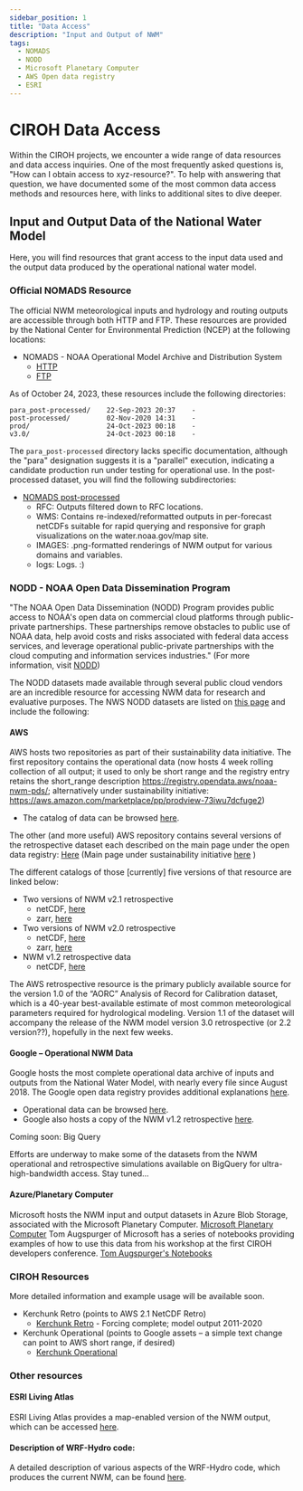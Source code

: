 ```yaml
---
sidebar_position: 1
title: "Data Access"
description: "Input and Output of NWM"
tags:
  - NOMADS
  - NODD
  - Microsoft Planetary Computer
  - AWS Open data registry
  - ESRI
---
```


# CIROH Data Access

Within the CIROH projects, we encounter a wide range of data resources and data access inquiries. One of the most frequently asked questions is, "How can I obtain access to xyz-resource?". To help with answering that question, we have documented some of the most common data access methods and resources here, with links to additional sites to dive deeper.

## Input and Output Data of the National Water Model

Here, you will find resources that grant access to the input data used and the output data produced by the operational national water model.

### Official NOMADS Resource

The official NWM meteorological inputs and hydrology and routing outputs are accessible through both HTTP and FTP. These resources are provided by the National Center for Environmental Prediction (NCEP) at the following locations:

- NOMADS - NOAA Operational Model Archive and Distribution System
    - [HTTP](https://nomads.ncep.noaa.gov/pub/data/nccf/com/nwm)
    - [FTP](ftp://ftpprd.ncep.noaa.gov/pub/data/nccf/com/nwm)

As of October 24, 2023, these resources include the following directories:

```
para_post-processed/    22-Sep-2023 20:37    -   
post-processed/         02-Nov-2020 14:31    -   
prod/                   24-Oct-2023 00:18    -   
v3.0/                   24-Oct-2023 00:18    -  
```
The `para_post-processed` directory lacks specific documentation, although the "para" designation suggests it is a "parallel" execution, indicating a candidate production run under testing for operational use. In the post-processed dataset, you will find the following subdirectories:

- [NOMADS post-processed](https://nomads.ncep.noaa.gov/pub/data/nccf/com/nwm/post-processed/)
    - RFC: Outputs filtered down to RFC locations.
    - WMS: Contains re-indexed/reformatted outputs in per-forecast netCDFs suitable for rapid querying and responsive for graph visualizations on the water.noaa.gov/map site.
    - IMAGES: .png-formatted renderings of NWM output for various domains and variables.
    - logs: Logs. :)
  
### NODD - NOAA Open Data Dissemination Program
"The NOAA Open Data Dissemination (NODD) Program provides public access to NOAA's open data on commercial cloud platforms through public-private partnerships. These partnerships remove obstacles to public use of NOAA data, help avoid costs and risks associated with federal data access services, and leverage operational public-private partnerships with the cloud computing and information services industries."
(For more information, visit [NODD](https://www.noaa.gov/information-technology/open-data-dissemination))

The NODD datasets made available through several public cloud vendors are an incredible resource for accessing NWM data for research and evaluative purposes. The NWS NODD datasets are listed on [this page](https://www.noaa.gov/nodd/datasets) and include the following:

#### AWS

AWS hosts two repositories as part of their sustainability data initiative. The first repository contains the operational data (now hosts 4 week rolling collection of all output; it used to only be short range and the registry entry retains the short_range description https://registry.opendata.aws/noaa-nwm-pds/; alternatively under sustainability initiative: https://aws.amazon.com/marketplace/pp/prodview-73iwu7dcfuge2)
- The catalog of data can be browsed [here](https://noaa-nwm-pds.s3.amazonaws.com/index.html).

The other (and more useful) AWS repository contains several versions of the retrospective dataset each described on the main page under the open data registry: [Here](https://registry.opendata.aws/nwm-archive/)
(Main page under sustainability initiative [here](https://aws.amazon.com/marketplace/pp/prodview-g6lcchc7brshwa) )

The different catalogs of those [currently] five versions of that resource are linked below:
- Two versions of NWM v2.1 retrospective
  - netCDF, [here](https://noaa-nwm-retrospective-2-1-pds.s3.amazonaws.com/index.html)
  - zarr, [here](https://noaa-nwm-retrospective-2-1-zarr-pds.s3.amazonaws.com/index.html)
- Two versions of NWM v2.0 retrospective
  - netCDF, [here](https://noaa-nwm-retro-v2-0-pds.s3.amazonaws.com/index.html)
  - zarr, [here](https://noaa-nwm-retro-v2-zarr-pds.s3.amazonaws.com/index.html)
- NWM v1.2 retrospective data
  - netCDF, [here](https://nwm-archive.s3.amazonaws.com/index.html)

The AWS retrospective resource is the primary publicly available source for the version 1.0 of the “AORC” Analysis of Record for Calibration dataset, which is a 40-year best-available estimate of most common meteorological parameters required for hydrological modeling. Version 1.1 of the dataset will accompany the release of the NWM model version 3.0 retrospective (or 2.2 version??), hopefully in the next few weeks. 

#### Google – Operational NWM Data

Google hosts the most complete operational data archive of inputs and outputs from the National Water Model, with nearly every file since August 2018. The Google open data registry provides additional explanations [here](https://console.cloud.google.com/marketplace/product/noaa-public/national-water-model?project=explore-ai-387703).
- Operational data can be browsed [here](https://console.cloud.google.com/storage/browser/national-water-model).
- Google also hosts a copy of the NWM v1.2 retrospective [here](https://console.cloud.google.com/storage/browser/national-water-model-reanalysis).

Coming soon: Big Query

Efforts are underway to make some of the datasets from the NWM operational and retrospective simulations available on BigQuery for ultra-high-bandwidth access. Stay tuned...


#### Azure/Planetary Computer

Microsoft hosts the NWM input and output datasets in Azure Blob Storage, associated with the Microsoft Planetary Computer.
[Microsoft Planetary Computer](https://planetarycomputer.microsoft.com/dataset/storage/noaa-nwm)
Tom Augspurger of Microsoft has a series of notebooks providing examples of how to use this data from his workshop at the first CIROH developers conference.
[Tom Augspurger's Notebooks](https://github.com/TomAugspurger/noaa-nwm)

### CIROH Resources
More detailed information and example usage will be available soon.

- Kerchunk Retro (points to AWS 2.1 NetCDF Retro)
  - [Kerchunk Retro](https://ciroh-nwm-zarr-retrospective-data-copy.s3.amazonaws.com/index.html) - Forcing complete; model output 2011-2020
- Kerchunk Operational (points to Google assets – a simple text change can point to AWS short range, if desired)
  - [Kerchunk Operational](https://ciroh-nwm-zarr-copy.s3.amazonaws.com/index.html)

### Other resources
#### ESRI Living Atlas

ESRI Living Atlas provides a map-enabled version of the NWM output, which can be accessed [here](https://www.esri.com/arcgis-blog/products/analytics/analytics/esri-visualizes-noaas-national-water-model/).

#### Description of WRF-Hydro code: 

A detailed description of various aspects of the WRF-Hydro code, which produces the current NWM, can be found [here](https://ral.ucar.edu/sites/default/files/public/projects/wrf_hydro/technical-description-user-guide/wrf-hydro-v5.1.1-technical-description.pdf).



